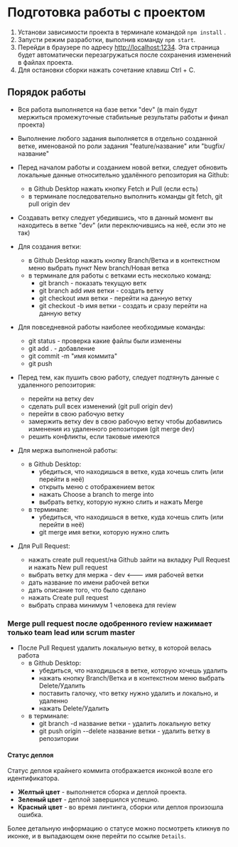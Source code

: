 # Подготовка работы с проектом

1. Установи зависимости проекта в терминале командой `npm install` .
2. Запусти режим разработки, выполнив команду `npm start`.
3. Перейди в браузере по адресу [http://localhost:1234](http://localhost:1234).
   Эта страница будет автоматически перезагружаться после сохранения изменений в
   файлах проекта.
4. Для остановки сборки нажать сочетание клавиш Ctrl + C.

## Порядок работы

- Вся работа выполняется на базе ветки "dev" (в main будут мержиться
  промежуточные стабильные результаты работы и финал проекта)
- Выполнение любого задания выполняется в отдельно созданной ветке, именованой
  по роли задания "feature/название" или "bugfix/название"

- Перед началом работы и созданием новой ветки, следует обновить локальные
  данные относительно удалённого репозитория на Github:
  - в Github Desktop нажать кнопку Fetch и Pull (если есть)
  - в терминале последовательно выполнить команды git fetch, git pull origin dev
- Создавать ветку следует убедившись, что в данный момент вы находитесь в ветке
  "dev" (или переключившись на неё, если это не так)

- Для создания ветки:

  - в Github Desktop нажать кнопку Branch/Ветка и в контекстном меню выбрать
    пункт New branch/Новая ветка
  - в терминале для работы с ветками есть несколько команд:
    - git branch - показать текущую ветк
    - git branch add имя ветки - создать ветку
    - git checkout имя ветки - перейти на данную ветку
    - git checkout -b имя ветки - создать и сразу перейти на данную ветку

- Для повседневной работы наиболее необходимые команды:

  - git status - проверка какие файлы были изменены
  - git add . - добавление
  - git commit -m "имя коммита"
  - git push

- Перед тем, как пушить свою работу, следует подтянуть данные с удаленного
  репозитория:

  - перейти на ветку dev
  - сделать pull всех изменений (git pull origin dev)
  - перейти в свою рабочую ветку
  - замержить ветку dev в свою рабочую ветку чтобы добавились изменения из
    удаленного репозитория (git merge dev)
  - решить конфликты, если таковые имеются

- Для мержа выполненой работы:

  - в Github Desktop:
    - убедиться, что находишься в ветке, куда хочешь слить (или перейти в неё)
    - открыть меню с отображением веток
    - нажать Choose a branch to merge into
    - выбрать ветку, которую нужно слить и нажать Merge
  - в терминале:
    - убедиться, что находишься в ветке, куда хочешь слить (или перейти в неё)
    - git merge имя ветки, которую нужно слить

- Для Pull Request:

  - нажать create pull request/на Github зайти на вкладку Pull Request и нажать
    New pull request
  - выбрать ветку для мержа - dev <--- имя рабочей ветки
  - дать название по имени рабочей ветки
  - дать описание того, что было сделано
  - нажать Create pull request
  - выбрать справа минимум 1 человека для review

### Merge pull request после одобренного review нажимает только team lead или scrum master

- После Pull Request удалить локальную ветку, в которой велась работа
  - в Github Desktop:
    - убедиться, что находишься в ветке, которую хочешь удалить
    - нажать кнопку Branch/Ветка и в контекстном меню выбрать Delete/Удалить
    - поставить галочку, что ветку нужно удалить и локально, и удаленно
    - нажать Delete/Удалить
  - в терминале:
    - git branch -d название ветки - удалить локальную ветку
    - git push origin --delete название ветки - удалить ветку в репозитории

#### Статус деплоя

Статус деплоя крайнего коммита отображается иконкой возле его идентификатора.

- **Желтый цвет** - выполняется сборка и деплой проекта.
- **Зеленый цвет** - деплой завершился успешно.
- **Красный цвет** - во время линтинга, сборки или деплоя произошла ошибка.

Более детальную информацию о статусе можно посмотреть кликнув по иконке, и в
выпадающем окне перейти по ссылке `Details`.
